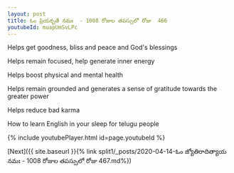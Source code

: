 ```yaml
---
layout: post
title: ఓం ప్రియకృతే నమః  - 1008 రోజుల తపస్సులో రోజు  466
youtubeId: muapUmSvLPc
---
```

 
 
Helps get goodness, bliss and peace and God's blessings
 
Helps remain focused, help generate inner energy 
 
Helps boost physical and mental health 
 
Helps remain grounded and generates a sense of gratitude towards the greater power 
 
Helps reduce bad karma
 
How to learn English in your sleep for telugu people
 
 
 
 


{% include youtubePlayer.html id=page.youtubeId %}
 
[Next]({{ site.baseurl }}{% link split1/_posts/2020-04-14-ఓం జ్యోతిరాదిత్యాయ నమః  - 1008 రోజుల తపస్సులో రోజు  467.md%})
 
